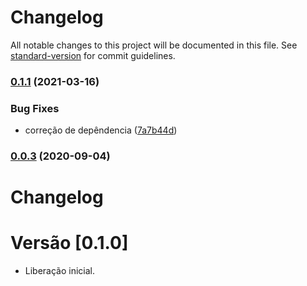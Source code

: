 # Changelog

All notable changes to this project will be documented in this file. See [standard-version](https://github.com/conventional-changelog/standard-version) for commit guidelines.

### [0.1.1](https://github.com/totvs/tds-parsers/compare/v0.0.17...v0.1.1) (2021-03-16)


### Bug Fixes

* correção de depêndencia ([7a7b44d](https://github.com/totvs/tds-parsers/commit/7a7b44daaac6f5bab8415f853aab2563b44324c5))

### [0.0.3](https://github.com/totvs/tds-parsers/compare/v0.0.2...v0.0.3) (2020-09-04)

# Changelog

# Versão [0.1.0]

- Liberação inicial.
